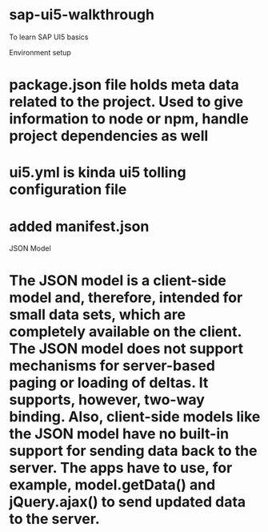 # sap-ui5-walkthrough
To learn SAP UI5 basics

Environment setup
# package.json file holds meta data related to the project. Used to give information to node or npm, handle project dependencies as well
# ui5.yml is kinda ui5 tolling configuration file
# added manifest.json

JSON Model
# The JSON model is a client-side model and, therefore, intended for small data sets, which are completely available on the client. The JSON model does not support mechanisms for server-based paging or loading of deltas. It supports, however, two-way binding. Also, client-side models like the JSON model have no built-in support for sending data back to the server. The apps have to use, for example, model.getData() and jQuery.ajax() to send updated data to the server.

